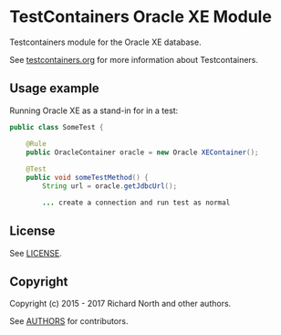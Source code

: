 # TestContainers Oracle XE Module

Testcontainers module for the Oracle XE database.

See [testcontainers.org](https://www.testcontainers.org) for more information about Testcontainers.

<!--[![Build Status](https://travis-ci.org/testcontainers/testcontainers-java-module-oracle-xe.svg?branch=master)](https://travis-ci.org/testcontainers/testcontainers-java-module-oracle-xe)-->

## Usage example

Running Oracle XE as a stand-in for in a test:

```java
public class SomeTest {

    @Rule
    public OracleContainer oracle = new Oracle XEContainer();
    
    @Test
    public void someTestMethod() {
        String url = oracle.getJdbcUrl();

        ... create a connection and run test as normal
```

## License

See [LICENSE](LICENSE).

## Copyright

Copyright (c) 2015 - 2017 Richard North and other authors.

See [AUTHORS](AUTHORS) for contributors.
